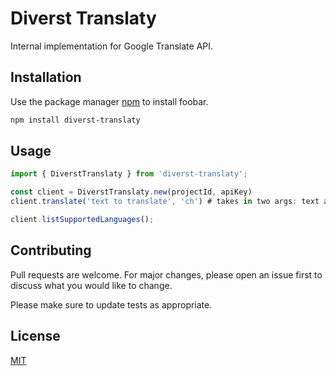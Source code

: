 # Diverst Translaty

Internal implementation for Google Translate API.

## Installation

Use the package manager [npm](https://npmjs.com) to install foobar.

```bash
npm install diverst-translaty
```

## Usage

```typescript
import { DiverstTranslaty } from 'diverst-translaty';

const client = DiverstTranslaty.new(projectId, apiKey)
client.translate('text to translate', 'ch') # takes in two args: text and target lang

client.listSupportedLanguages();

```

## Contributing
Pull requests are welcome. For major changes, please open an issue first to discuss what you would like to change.

Please make sure to update tests as appropriate.

## License
[MIT](https://choosealicense.com/licenses/mit/)
